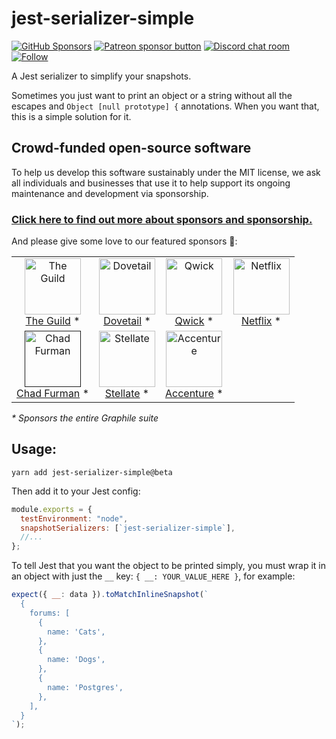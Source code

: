 # jest-serializer-simple

[![GitHub Sponsors](https://img.shields.io/github/sponsors/benjie?color=ff69b4&label=github%20sponsors)](https://github.com/sponsors/benjie)
[![Patreon sponsor button](https://img.shields.io/badge/sponsor-via%20Patreon-orange.svg)](https://patreon.com/benjie)
[![Discord chat room](https://img.shields.io/discord/489127045289476126.svg)](http://discord.gg/graphile)
[![Follow](https://img.shields.io/badge/twitter-@GraphileHQ-blue.svg)](https://twitter.com/GraphileHQ)

A Jest serializer to simplify your snapshots.

Sometimes you just want to print an object or a string without all the escapes
and `Object [null prototype] {` annotations. When you want that, this is a
simple solution for it.

<!-- SPONSORS_BEGIN -->

## Crowd-funded open-source software

To help us develop this software sustainably under the MIT license, we ask all
individuals and businesses that use it to help support its ongoing maintenance
and development via sponsorship.

### [Click here to find out more about sponsors and sponsorship.](https://www.graphile.org/sponsor/)

And please give some love to our featured sponsors 🤩:

<table><tr>
<td align="center"><a href="https://www.the-guild.dev/"><img src="https://graphile.org/images/sponsors/theguild.png" width="90" height="90" alt="The Guild" /><br />The Guild</a> *</td>
<td align="center"><a href="https://dovetailapp.com/"><img src="https://graphile.org/images/sponsors/dovetail.png" width="90" height="90" alt="Dovetail" /><br />Dovetail</a> *</td>
<td align="center"><a href="https://qwick.com/"><img src="https://graphile.org/images/sponsors/qwick.png" width="90" height="90" alt="Qwick" /><br />Qwick</a> *</td>
<td align="center"><a href="https://www.netflix.com/"><img src="https://graphile.org/images/sponsors/Netflix.png" width="90" height="90" alt="Netflix" /><br />Netflix</a> *</td>
</tr><tr>
<td align="center"><a href=""><img src="https://graphile.org/images/sponsors/chadf.png" width="90" height="90" alt="Chad Furman" /><br />Chad Furman</a> *</td>
<td align="center"><a href="https://stellate.co/"><img src="https://graphile.org/images/sponsors/Stellate.png" width="90" height="90" alt="Stellate" /><br />Stellate</a> *</td>
<td align="center"><a href="https://www.accenture.com/"><img src="https://graphile.org/images/sponsors/accenture.svg" width="90" height="90" alt="Accenture" /><br />Accenture</a> *</td>
</tr></table>

<em>\* Sponsors the entire Graphile suite</em>

<!-- SPONSORS_END -->

## Usage:

```
yarn add jest-serializer-simple@beta
```

Then add it to your Jest config:

```js
module.exports = {
  testEnvironment: "node",
  snapshotSerializers: [`jest-serializer-simple`],
  //...
};
```

To tell Jest that you want the object to be printed simply, you must wrap it in
an object with just the `__` key: `{ __: YOUR_VALUE_HERE }`, for example:

```js
expect({ __: data }).toMatchInlineSnapshot(`
  {
    forums: [
      {
        name: 'Cats',
      },
      {
        name: 'Dogs',
      },
      {
        name: 'Postgres',
      },
    ],
  }
`);
```

